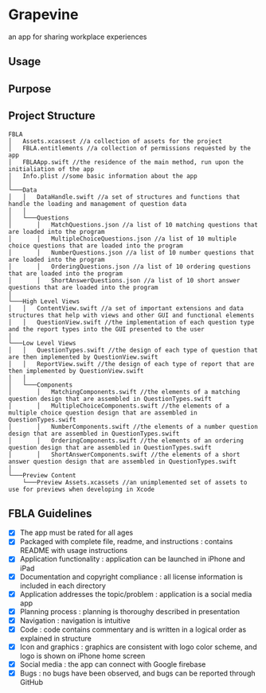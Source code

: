 # Grapevine
an app for sharing workplace experiences

## Usage

## Purpose

## Project Structure
```
FBLA
│   Assets.xcassest //a collection of assets for the project
│   FBLA.entitlements //a collection of permissions requested by the app
│   FBLAApp.swift //the residence of the main method, run upon the initialiation of the app
│   Info.plist //some basic information about the app
│
└───Data
│   │   DataHandle.swift //a set of structures and functions that handle the loading and management of question data
│   │
│   └───Questions
│       │   MatchQuestions.json //a list of 10 matching questions that are loaded into the program
│       │   MultipleChoiceQuestions.json //a list of 10 multiple choice questions that are loaded into the program
│       │   NumberQuestions.json //a list of 10 number questions that are loaded into the program
│       │   OrderingQuestions.json //a list of 10 ordering questions that are loaded into the program
│       │   ShortAnswerQuestions.json //a list of 10 short answer questions that are loaded into the program
│   
└───High Level Views
│   │   ContentView.swift //a set of important extensions and data structures that help with views and other GUI and functional elements
│   │   QuestionView.swift //the implementation of each question type and the report types into the GUI presented to the user
│
└───Low Level Views
│   │   QuestionTypes.swift //the design of each type of question that are then implemented by QuestionView.swift
│   │   ReportView.swift //the design of each type of report that are then implemented by QuestionView.swift
│   │   
│   └───Components
│       │   MatchingComponents.swift //the elements of a matching question design that are assembled in QuestionTypes.swift
│       │   MultipleChoiceComponents.swift //the elements of a multiple choice question design that are assembled in QuestionTypes.swift
│       │   NumberComponents.swift //the elements of a number question design that are assembled in QuestionTypes.swift
│       │   OrderingComponents.swift //the elements of an ordering question design that are assembled in QuestionTypes.swift
│       │   ShortAnswerComponents.swift //the elements of a short answer question design that are assembled in QuestionTypes.swift
│
└───Preview Content
    └───Preview Assets.xcassets //an unimplemented set of assets to use for previews when developing in Xcode

```

## FBLA Guidelines
- [x] The app must be rated for all ages
- [x] Packaged with complete file, readme, and instructions : contains README with usage instructions
- [x] Application functionality : application can be launched in iPhone and iPad
- [x] Documentation and copyright compliance : all license information is included in each directory
- [x] Application addresses the topic/problem : application is a social media app
- [x] Planning process : planning is thoroughy described in presentation
- [x] Navigation : navigation is intuitive
- [x] Code : code contains commentary and is written in a logical order as explained in structure
- [x] Icon and graphics : graphics are consistent with logo color scheme, and logo is shown on iPhone home screen
- [x] Social media : the app can connect with Google firebase
- [x] Bugs : no bugs have been observed, and bugs can be reported through GitHub
